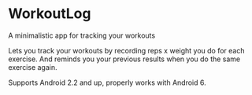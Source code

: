 # WorkoutLog
A minimalistic app for tracking your workouts

Lets you track your workouts by recording reps x weight you do
for each exercise. And reminds you your previous results when
you do the same exercise again.

Supports Android 2.2 and up, properly works with Android 6.
